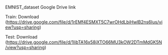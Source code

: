 EMNIST_dataset Google Drive link

Train: Download (https://drive.google.com/file/d/1rEMf4ESMXT5C7wrOHdLbiHwlB2ns6Ius/view?usp=sharing)

Test: Download (https://drive.google.com/file/d/1IibTA16x58jXTO66MU3kOW2DTmMdGK5N/view?usp=sharing)
